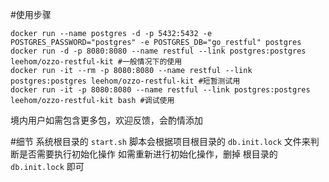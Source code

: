 #使用步骤
```
docker run --name postgres -d -p 5432:5432 -e POSTGRES_PASSWORD="postgres" -e POSTGRES_DB="go_restful" postgres
docker run -d -p 8080:8080 --name restful --link postgres:postgres leehom/ozzo-restful-kit #一般情况下的使用
docker run -it --rm -p 8080:8080 --name restful --link postgres:postgres leehom/ozzo-restful-kit #短暂测试用
docker run -it -p 8080:8080 --name restful --link postgres:postgres leehom/ozzo-restful-kit bash #调试使用
```
境内用户如需包含更多包，欢迎反馈，会酌情添加

#细节
系统根目录的 `start.sh` 脚本会根据项目根目录的 `db.init.lock` 文件来判断是否需要执行初始化操作
如需重新进行初始化操作，删掉 根目录的 `db.init.lock` 即可